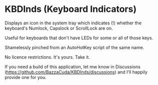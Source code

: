 # KBDInds (Keyboard Indicators)

Displays an icon in the system tray which indicates (!) whether the keyboard's Numlock, Capslock or ScrollLock are on.

Useful for keyboards that don't have LEDs for some or all of those keys.

Shamelessly pinched from an AutoHotKey script of the same name.

No licence restrictions. It's yours. Take it.

If you need a build of this application, let mw know in Discussions (https://github.com/BazzaCuda/KBDInds/discussions) and I'll happily provide one for you.
 

